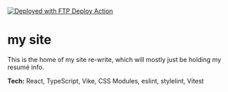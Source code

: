[<img alt="Deployed with FTP Deploy Action" src="https://img.shields.io/badge/Deployed With-FTP DEPLOY ACTION-%3CCOLOR%3E?style=for-the-badge&color=0077b6">](https://github.com/SamKirkland/FTP-Deploy-Action)

# my site

This is the home of my site re-write, which will mostly just be holding my resumé info.

**Tech:** React, TypeScript, Vike, CSS Modules, eslint, stylelint, Vitest
